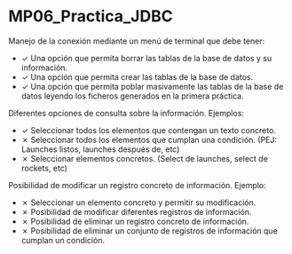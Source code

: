 # MP06_Practica_JDBC


Manejo de la conexión mediante un menú de terminal que debe tener:
- &check;  Una opción que permita borrar las tablas de la base de datos y su información.
- &check;  Una opción que permita crear las tablas de la base de datos.
- &check;  Una opción que permita poblar masivamente las tablas de la base de datos leyendo los ficheros generados en la primera práctica.

Diferentes opciones de consulta sobre la información. Ejemplos:
- &check;  Seleccionar todos los elementos que contengan un texto concreto.
- &cross;  Seleccionar todos los elementos que cumplan una condición. (PEJ: Launches listos, launches después de, etc)
- &cross;  Seleccionar elementos concretos. (Select de launches, select de rockets, etc)

Posibilidad de modificar un registro concreto de información. Ejemplo:
- &cross;  Seleccionar un elemento concreto y permitir su modificación.
- &cross;  Posibilidad de modificar diferentes registros de información.
- &cross;  Posibilidad de eliminar un registro concreto de información.
- &cross;  Posibilidad de eliminar un conjunto de registros de información que cumplan un condición.
